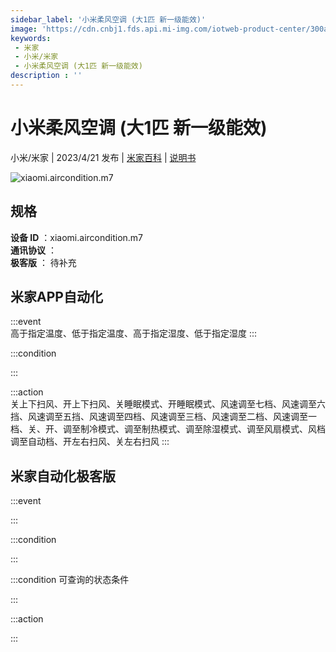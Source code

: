 ```yaml
---
sidebar_label: '小米柔风空调 (大1匹 新一级能效)'
image: 'https://cdn.cnbj1.fds.api.mi-img.com/iotweb-product-center/300aa8c19db2726afaf3cbf8b77627c2_1655259236868.png?GalaxyAccessKeyId=AKVGLQWBOVIRQ3XLEW&Expires=9223372036854775807&Signature=sADFKXWRcFU2YCCPa0gNEHG4C7E='
keywords: 
 - 米家
 - 小米/米家
 - 小米柔风空调 (大1匹 新一级能效)
description : ''
---
```

# 小米柔风空调 (大1匹 新一级能效)

小米/米家 | 2023/4/21 发布 | [米家百科](https://home.mi.com/webapp/content/baike/product/index.html?model=xiaomi.aircondition.m7) | [说明书](https://home.mi.com/views/introduction.html?model=xiaomi.aircondition.m7&region=cn)

![xiaomi.aircondition.m7](https://cdn.cnbj1.fds.api.mi-img.com/iotweb-product-center/300aa8c19db2726afaf3cbf8b77627c2_1655259236868.png?GalaxyAccessKeyId=AKVGLQWBOVIRQ3XLEW&Expires=9223372036854775807&Signature=sADFKXWRcFU2YCCPa0gNEHG4C7E=)

## 规格  
> 
**设备 ID** ：xiaomi.aircondition.m7  
**通讯协议** ：  
**极客版**  ： 待补充 


## 米家APP自动化  

:::event  
高于指定温度、低于指定温度、高于指定湿度、低于指定湿度
:::

:::condition  

:::

:::action   
关上下扫风、开上下扫风、关睡眠模式、开睡眠模式、风速调至七档、风速调至六挡、风速调至五挡、风速调至四档、风速调至三档、风速调至二档、风速调至一档、关、开、调至制冷模式、调至制热模式、调至除湿模式、调至风扇模式、风档调至自动档、开左右扫风、关左右扫风
:::

## 米家自动化极客版  

:::event  

:::

:::condition  

:::

:::condition 可查询的状态条件  

:::

:::action  

:::

        
